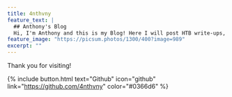 ```yaml
---
title: 4nthvny
feature_text: |
  ## Anthony's Blog
  Hi, I'm Anthony and this is my Blog! Here I will post HTB write-ups, personal reflections, and all things related to my journey in cybersecurity
feature_image: "https://picsum.photos/1300/400?image=989"
excerpt: ""
---
```


Thank you for visiting!

{% include button.html text="Github" icon="github" link="https://github.com/4nthvny" color="#0366d6" %} 

